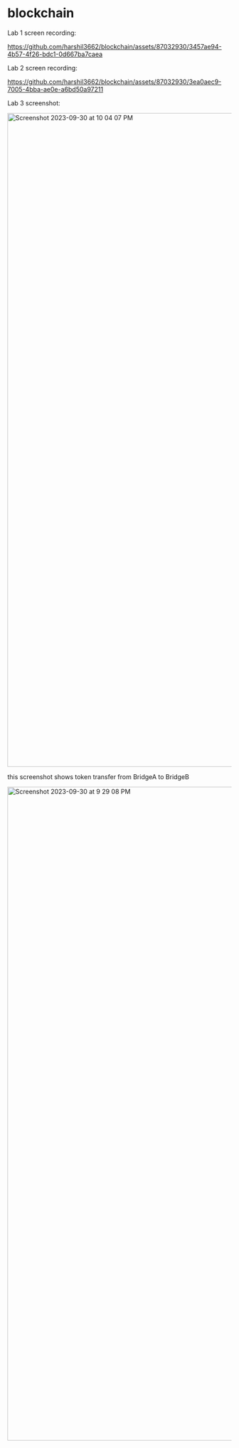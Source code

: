 # blockchain

Lab 1 screen recording:

https://github.com/harshil3662/blockchain/assets/87032930/3457ae94-4b57-4f26-bdc1-0d667ba7caea



Lab 2 screen recording:

https://github.com/harshil3662/blockchain/assets/87032930/3ea0aec9-7005-4bba-ae0e-a6bd50a97211

Lab 3 screenshot:

<img width="1470" alt="Screenshot 2023-09-30 at 10 04 07 PM" src="https://github.com/harshil3662/blockchain/assets/87032930/99209872-61c4-4577-9623-00d05bb16089">

this screenshot shows token transfer from BridgeA to BridgeB

<img width="1470" alt="Screenshot 2023-09-30 at 9 29 08 PM" src="https://github.com/harshil3662/blockchain/assets/87032930/48a4085b-3acc-430f-ade6-6a9a1c9f375d">
